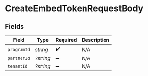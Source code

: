 # CreateEmbedTokenRequestBody


## Fields

| Field              | Type               | Required           | Description        |
| ------------------ | ------------------ | ------------------ | ------------------ |
| `programId`        | *string*           | :heavy_check_mark: | N/A                |
| `partnerId`        | *?string*          | :heavy_minus_sign: | N/A                |
| `tenantId`         | *?string*          | :heavy_minus_sign: | N/A                |